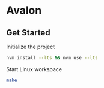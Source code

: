 # Avalon

## Get Started

Initialize the project

   ```zsh
   nvm install --lts && nvm use --lts
   ```

Start Linux workspace

   ```zsh
   make
   ```
